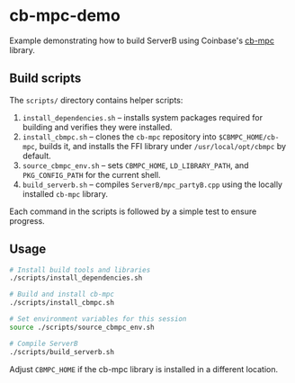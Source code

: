 # cb-mpc-demo

Example demonstrating how to build ServerB using Coinbase's [cb-mpc](https://github.com/coinbase/cb-mpc) library.

## Build scripts

The `scripts/` directory contains helper scripts:

1. `install_dependencies.sh` – installs system packages required for building and verifies they were installed.
2. `install_cbmpc.sh` – clones the `cb-mpc` repository into `$CBMPC_HOME/cb-mpc`, builds it, and installs the FFI library under `/usr/local/opt/cbmpc` by default.
3. `source_cbmpc_env.sh` – sets `CBMPC_HOME`, `LD_LIBRARY_PATH`, and `PKG_CONFIG_PATH` for the current shell.
4. `build_serverb.sh` – compiles `ServerB/mpc_partyB.cpp` using the locally installed `cb-mpc` library.

Each command in the scripts is followed by a simple test to ensure progress.

## Usage

```bash
# Install build tools and libraries
./scripts/install_dependencies.sh

# Build and install cb-mpc
./scripts/install_cbmpc.sh

# Set environment variables for this session
source ./scripts/source_cbmpc_env.sh

# Compile ServerB
./scripts/build_serverb.sh
```

Adjust `CBMPC_HOME` if the cb-mpc library is installed in a different location.
